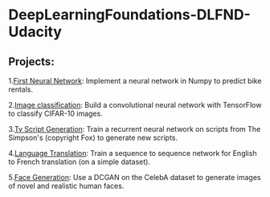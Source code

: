 # DeepLearningFoundations-DLFND-Udacity
## Projects:

1.[First Neural Network](https://github.com/MHAbido/DeepLearningFoundations-DLFND-Udacity/tree/master/P1-First_Neural_Network): Implement a neural network in Numpy to predict bike rentals.

2.[Image classification](https://github.com/MHAbido/DeepLearningFoundations-DLFND-Udacity/tree/master/P2-Image_Classification): Build a convolutional neural network with TensorFlow to classify CIFAR-10 images.

3.[Tv Script Generation](https://github.com/MHAbido/DeepLearningFoundations-DLFND-Udacity/tree/master/P3-Tv_Script_Generation): Train a recurrent neural network on scripts from The Simpson's (copyright Fox) to generate new scripts.

4.[Language Translation](https://github.com/MHAbido/DeepLearningFoundations-DLFND-Udacity/tree/master/P4-Language_Translation): Train a sequence to sequence network for English to French translation (on a simple dataset).

5.[Face Generation](https://github.com/MHAbido/DeepLearningFoundations-DLFND-Udacity/tree/master/P5-Face_Generation): Use a DCGAN on the CelebA dataset to generate images of novel and realistic human faces.
